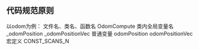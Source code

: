 ## 代码规范原则
以odom为例：
文件名、类名、函数名 OdomCompute
类内全局变量名 _odomPosition _odomPositionVec
普通变量 odomPosition odomPositionVec
宏定义 CONST_SCANS_N
